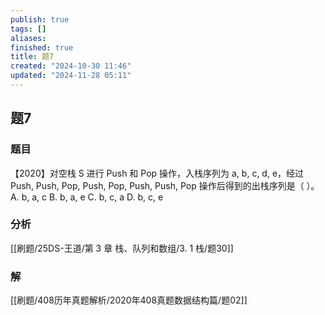 ```yaml
---
publish: true
tags: []
aliases: 
finished: true
title: 题7
created: "2024-10-30 11:46"
updated: "2024-11-28 05:11"
---
```

## 题7
### 题目
【2020】对空栈 S 进行 Push 和 Pop 操作，入栈序列为 a, b, c, d, e，经过 Push, Push, Pop, Push, Pop, Push, Push, Pop 操作后得到的出栈序列是（ ）。
A. b, a, c
B. b, a, e
C. b, c, a
D. b, c, e
### 分析
[[刷题/25DS-王道/第 3 章 栈、队列和数组/3. 1 栈/题30]]
### 解
[[刷题/408历年真题解析/2020年408真题数据结构篇/题02]]